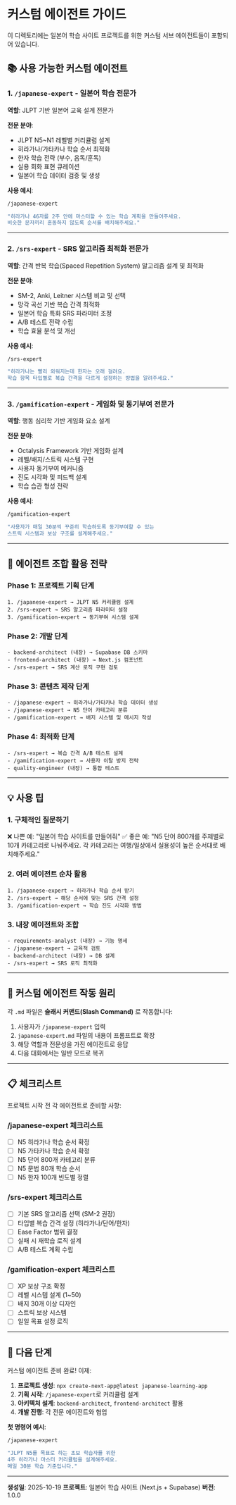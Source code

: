 # 커스텀 에이전트 가이드

이 디렉토리에는 일본어 학습 사이트 프로젝트를 위한 커스텀 서브 에이전트들이 포함되어 있습니다.

## 📚 사용 가능한 커스텀 에이전트

### 1. `/japanese-expert` - 일본어 학습 전문가
**역할**: JLPT 기반 일본어 교육 설계 전문가

**전문 분야**:
- JLPT N5~N1 레벨별 커리큘럼 설계
- 히라가나/가타카나 학습 순서 최적화
- 한자 학습 전략 (부수, 음독/훈독)
- 실용 회화 표현 큐레이션
- 일본어 학습 데이터 검증 및 생성

**사용 예시**:
```bash
/japanese-expert

"히라가나 46자를 2주 안에 마스터할 수 있는 학습 계획을 만들어주세요.
비슷한 문자끼리 혼동하지 않도록 순서를 배치해주세요."
```

---

### 2. `/srs-expert` - SRS 알고리즘 최적화 전문가
**역할**: 간격 반복 학습(Spaced Repetition System) 알고리즘 설계 및 최적화

**전문 분야**:
- SM-2, Anki, Leitner 시스템 비교 및 선택
- 망각 곡선 기반 복습 간격 최적화
- 일본어 학습 특화 SRS 파라미터 조정
- A/B 테스트 전략 수립
- 학습 효율 분석 및 개선

**사용 예시**:
```bash
/srs-expert

"히라가나는 빨리 외워지는데 한자는 오래 걸려요.
학습 항목 타입별로 복습 간격을 다르게 설정하는 방법을 알려주세요."
```

---

### 3. `/gamification-expert` - 게임화 및 동기부여 전문가
**역할**: 행동 심리학 기반 게임화 요소 설계

**전문 분야**:
- Octalysis Framework 기반 게임화 설계
- 레벨/배지/스트릭 시스템 구현
- 사용자 동기부여 메커니즘
- 진도 시각화 및 피드백 설계
- 학습 습관 형성 전략

**사용 예시**:
```bash
/gamification-expert

"사용자가 매일 30분씩 꾸준히 학습하도록 동기부여할 수 있는
스트릭 시스템과 보상 구조를 설계해주세요."
```

---

## 🎯 에이전트 조합 활용 전략

### Phase 1: 프로젝트 기획 단계
```
1. /japanese-expert → JLPT N5 커리큘럼 설계
2. /srs-expert → SRS 알고리즘 파라미터 설정
3. /gamification-expert → 동기부여 시스템 설계
```

### Phase 2: 개발 단계
```
- backend-architect (내장) → Supabase DB 스키마
- frontend-architect (내장) → Next.js 컴포넌트
- /srs-expert → SRS 계산 로직 구현 검토
```

### Phase 3: 콘텐츠 제작 단계
```
- /japanese-expert → 히라가나/가타카나 학습 데이터 생성
- /japanese-expert → N5 단어 카테고리 분류
- /gamification-expert → 배지 시스템 및 메시지 작성
```

### Phase 4: 최적화 단계
```
- /srs-expert → 복습 간격 A/B 테스트 설계
- /gamification-expert → 사용자 이탈 방지 전략
- quality-engineer (내장) → 통합 테스트
```

---

## 💡 사용 팁

### 1. 구체적인 질문하기
❌ 나쁜 예: "일본어 학습 사이트를 만들어줘"
✅ 좋은 예: "N5 단어 800개를 주제별로 10개 카테고리로 나눠주세요. 각 카테고리는 여행/일상에서 실용성이 높은 순서대로 배치해주세요."

### 2. 여러 에이전트 순차 활용
```
1. /japanese-expert → 히라가나 학습 순서 받기
2. /srs-expert → 해당 순서에 맞는 SRS 간격 설정
3. /gamification-expert → 학습 진도 시각화 방법
```

### 3. 내장 에이전트와 조합
```
- requirements-analyst (내장) → 기능 명세
- /japanese-expert → 교육적 검토
- backend-architect (내장) → DB 설계
- /srs-expert → SRS 로직 최적화
```

---

## 🔧 커스텀 에이전트 작동 원리

각 `.md` 파일은 **슬래시 커맨드(Slash Command)** 로 작동합니다:

1. 사용자가 `/japanese-expert` 입력
2. `japanese-expert.md` 파일의 내용이 프롬프트로 확장
3. 해당 역할과 전문성을 가진 에이전트로 응답
4. 다음 대화에서는 일반 모드로 복귀

---

## 📋 체크리스트

프로젝트 시작 전 각 에이전트로 준비할 사항:

### /japanese-expert 체크리스트
- [ ] N5 히라가나 학습 순서 확정
- [ ] N5 가타카나 학습 순서 확정
- [ ] N5 단어 800개 카테고리 분류
- [ ] N5 문법 80개 학습 순서
- [ ] N5 한자 100개 빈도별 정렬

### /srs-expert 체크리스트
- [ ] 기본 SRS 알고리즘 선택 (SM-2 권장)
- [ ] 타입별 복습 간격 설정 (히라가나/단어/한자)
- [ ] Ease Factor 범위 결정
- [ ] 실패 시 재학습 로직 설계
- [ ] A/B 테스트 계획 수립

### /gamification-expert 체크리스트
- [ ] XP 보상 구조 확정
- [ ] 레벨 시스템 설계 (1~50)
- [ ] 배지 30개 이상 디자인
- [ ] 스트릭 보상 시스템
- [ ] 일일 목표 설정 로직

---

## 🚀 다음 단계

커스텀 에이전트 준비 완료! 이제:

1. **프로젝트 생성**: `npx create-next-app@latest japanese-learning-app`
2. **기획 시작**: `/japanese-expert`로 커리큘럼 설계
3. **아키텍처 설계**: `backend-architect`, `frontend-architect` 활용
4. **개발 진행**: 각 전문 에이전트와 협업

**첫 명령어 예시**:
```bash
/japanese-expert

"JLPT N5를 목표로 하는 초보 학습자를 위한
4주 히라가나 마스터 커리큘럼을 설계해주세요.
매일 30분 학습 기준입니다."
```

---

**생성일**: 2025-10-19
**프로젝트**: 일본어 학습 사이트 (Next.js + Supabase)
**버전**: 1.0.0
